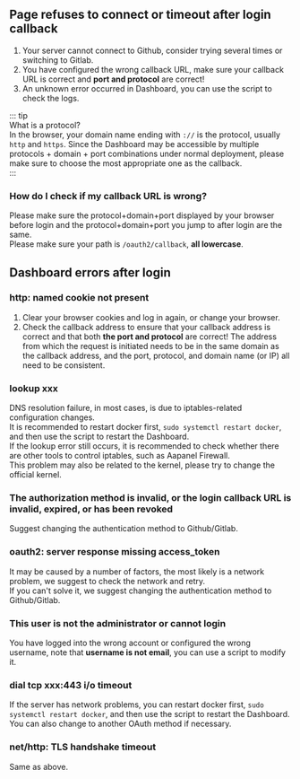 ## Page refuses to connect or timeout after login callback  
1. Your server cannot connect to Github, consider trying several times or switching to Gitlab.
2. You have configured the wrong callback URL, make sure your callback URL is correct and **port and protocol** are correct!
3. An unknown error occurred in Dashboard, you can use the script to check the logs.  

::: tip  
What is a protocol?   
In the browser, your domain name ending with `://` is the protocol, usually `http` and `https`. Since the Dashboard may be accessible by multiple protocols + domain + port combinations under normal deployment, please make sure to choose the most appropriate one as the callback.  
:::    

### How do I check if my callback URL is wrong?  
Please make sure the protocol+domain+port displayed by your browser before login and the protocol+domain+port you jump to after login are the same.  
Please make sure your path is `/oauth2/callback`, **all lowercase**.  

## Dashboard errors after login
### http: named cookie not present
1. Clear your browser cookies and log in again, or change your browser.  
2. Check the callback address to ensure that your callback address is correct and that both **the port and protocol** are correct! The address from which the request is initiated needs to be in the same domain as the callback address, and the port, protocol, and domain name (or IP) all need to be consistent.

### lookup xxx
DNS resolution failure, in most cases, is due to iptables-related configuration changes.  
It is recommended to restart docker first, `sudo systemctl restart docker`, and then use the script to restart the Dashboard.  
If the lookup error still occurs, it is recommended to check whether there are other tools to control iptables, such as Aapanel Firewall.  
This problem may also be related to the kernel, please try to change the official kernel.  

### The authorization method is invalid, or the login callback URL is invalid, expired, or has been revoked
Suggest changing the authentication method to Github/Gitlab.  

### oauth2: server response missing access_token
It may be caused by a number of factors, the most likely is a network problem, we suggest to check the network and retry.  
If you can't solve it, we suggest changing the authentication method to Github/Gitlab.  

### This user is not the administrator or cannot login
You have logged into the wrong account or configured the wrong username, note that **username is not email**, you can use a script to modify it.  

### dial tcp xxx:443 i/o timeout
If the server has network problems, you can restart docker first, `sudo systemctl restart docker`, and then use the script to restart the Dashboard.  
You can also change to another OAuth method if necessary.  

### net/http: TLS handshake timeout
Same as above.
